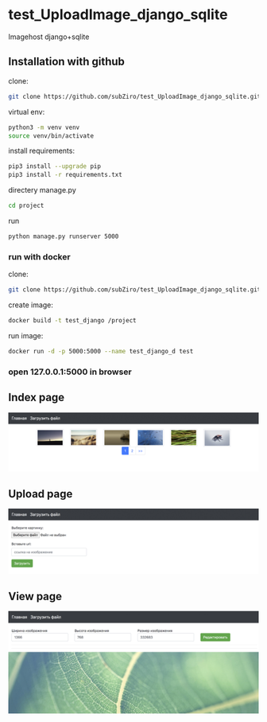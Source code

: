 # test_UploadImage_django_sqlite
Imagehost django+sqlite



## Installation with github
clone:
```sh
git clone https://github.com/subZiro/test_UploadImage_django_sqlite.git
```

virtual env:
```sh
python3 -m venv venv 
source venv/bin/activate
```

install requirements:
```sh
pip3 install --upgrade pip
pip3 install -r requirements.txt
```

directery manage.py
```sh
cd project
```

 run
```sh
python manage.py runserver 5000
```



### run with docker 


clone:
```sh
git clone https://github.com/subZiro/test_UploadImage_django_sqlite.git
```

create image:
```sh
docker build -t test_django /project
```

run image:
```sh
docker run -d -p 5000:5000 --name test_django_d test
```



### open 127.0.0.1:5000 in browser






## Index page
![index page](https://github.com/subZiro/test_UploadImage_django_sqlite/blob/master/index.jpg)


## Upload page
![upload](https://github.com/subZiro/test_UploadImage_django_sqlite/blob/master/upload.jpg)


## View page
![view](https://github.com/subZiro/test_UploadImage_django_sqlite/blob/master/view-edit.jpg)
